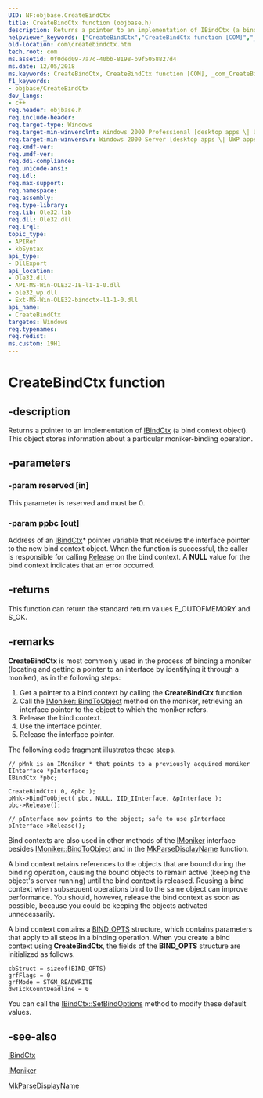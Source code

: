 ```yaml
---
UID: NF:objbase.CreateBindCtx
title: CreateBindCtx function (objbase.h)
description: Returns a pointer to an implementation of IBindCtx (a bind context object). This object stores information about a particular moniker-binding operation.helpviewer_keywords: ["CreateBindCtx","CreateBindCtx function [COM]","_com_CreateBindCtx","com.createbindctx","objbase/CreateBindCtx"]
old-location: com\createbindctx.htm
tech.root: com
ms.assetid: 0f0ded09-7a7c-40bb-8198-b9f5058827d4
ms.date: 12/05/2018
ms.keywords: CreateBindCtx, CreateBindCtx function [COM], _com_CreateBindCtx, com.createbindctx, objbase/CreateBindCtx
f1_keywords:
- objbase/CreateBindCtx
dev_langs:
- c++
req.header: objbase.h
req.include-header: 
req.target-type: Windows
req.target-min-winverclnt: Windows 2000 Professional [desktop apps \| UWP apps]
req.target-min-winversvr: Windows 2000 Server [desktop apps \| UWP apps]
req.kmdf-ver: 
req.umdf-ver: 
req.ddi-compliance: 
req.unicode-ansi: 
req.idl: 
req.max-support: 
req.namespace: 
req.assembly: 
req.type-library: 
req.lib: Ole32.lib
req.dll: Ole32.dll
req.irql: 
topic_type:
- APIRef
- kbSyntax
api_type:
- DllExport
api_location:
- Ole32.dll
- API-MS-Win-OLE32-IE-l1-1-0.dll
- ole32_wp.dll
- Ext-MS-Win-OLE32-bindctx-l1-1-0.dll
api_name:
- CreateBindCtx
targetos: Windows
req.typenames: 
req.redist: 
ms.custom: 19H1
---
```


# CreateBindCtx function


## -description


Returns a pointer to an implementation of <a href="https://docs.microsoft.com/windows/desktop/api/objidl/nn-objidl-ibindctx">IBindCtx</a> (a bind context object). This object stores information about a particular moniker-binding operation.


## -parameters




### -param reserved [in]

This parameter is reserved and must be 0.


### -param ppbc [out]

Address of an <a href="https://docs.microsoft.com/windows/desktop/api/objidl/nn-objidl-ibindctx">IBindCtx</a>* pointer variable that receives the interface pointer to the new bind context object. When the function is successful, the caller is responsible for calling <a href="https://docs.microsoft.com/windows/desktop/api/unknwn/nf-unknwn-iunknown-release">Release</a> on the bind context. A <b>NULL</b> value for the bind context indicates that an error occurred.


## -returns



This function can return the standard return values E_OUTOFMEMORY and S_OK.




## -remarks



<b>CreateBindCtx</b> is most commonly used in the process of binding a moniker (locating and getting a pointer to an interface by identifying it through a moniker), as in the following steps:

<ol>
<li>Get a pointer to a bind context by calling the <b>CreateBindCtx</b> function.
</li>
<li>Call the <a href="https://docs.microsoft.com/windows/desktop/api/objidl/nf-objidl-imoniker-bindtoobject">IMoniker::BindToObject</a> method on the moniker, retrieving an interface pointer to the object to which the moniker refers. 
</li>
<li>Release the bind context.</li>
<li>Use the interface pointer.</li>
<li>Release the interface pointer.</li>
</ol>
The following code fragment illustrates these steps.

<pre class="syntax" xml:space="preserve"><code>// pMnk is an IMoniker * that points to a previously acquired moniker 
IInterface *pInterface; 
IBindCtx *pbc; 
 
CreateBindCtx( 0, &amp;pbc ); 
pMnk-&gt;BindToObject( pbc, NULL, IID_IInterface, &amp;pInterface ); 
pbc-&gt;Release(); 

// pInterface now points to the object; safe to use pInterface 
pInterface-&gt;Release(); 
</code></pre>
Bind contexts are also used in other methods of the <a href="https://docs.microsoft.com/windows/desktop/api/objidl/nn-objidl-imoniker">IMoniker</a> interface besides <a href="https://docs.microsoft.com/windows/desktop/api/objidl/nf-objidl-imoniker-bindtoobject">IMoniker::BindToObject</a> and in the <a href="https://docs.microsoft.com/windows/desktop/api/objbase/nf-objbase-mkparsedisplayname">MkParseDisplayName</a> function. 

A bind context retains references to the objects that are bound during the binding operation, causing the bound objects to remain active (keeping the object's server running) until the bind context is released. Reusing a bind context when subsequent operations bind to the same object can improve performance. You should, however, release the bind context as soon as possible, because you could be keeping the objects activated unnecessarily.

A bind context contains a <a href="https://docs.microsoft.com/windows/desktop/api/objidl/ns-objidl-bind_opts">BIND_OPTS</a> structure, which contains parameters that apply to all steps in a binding operation. When you create a bind context using <b>CreateBindCtx</b>, the fields of the <b>BIND_OPTS</b> structure are initialized as follows.

<pre class="syntax" xml:space="preserve"><code>cbStruct = sizeof(BIND_OPTS) 
grfFlags = 0 
grfMode = STGM_READWRITE 
dwTickCountDeadline = 0</code></pre>
You can call the <a href="https://docs.microsoft.com/windows/desktop/api/objidl/nf-objidl-ibindctx-setbindoptions">IBindCtx::SetBindOptions</a> method to modify these default values.




## -see-also




<a href="https://docs.microsoft.com/windows/desktop/api/objidl/nn-objidl-ibindctx">IBindCtx</a>



<a href="https://docs.microsoft.com/windows/desktop/api/objidl/nn-objidl-imoniker">IMoniker</a>



<a href="https://docs.microsoft.com/windows/desktop/api/objbase/nf-objbase-mkparsedisplayname">MkParseDisplayName</a>
 

 

